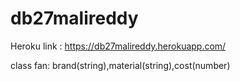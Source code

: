 # db27malireddy


Heroku link : https://db27malireddy.herokuapp.com/

class fan: brand(string),material(string),cost(number)
